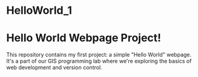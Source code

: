 # HelloWorld_1


# Hello World Webpage Project! 

 This repository contains my first project: a simple "Hello World" webpage. 
 It's a part of our GIS programming lab where we're exploring the basics of web development and version control. 
